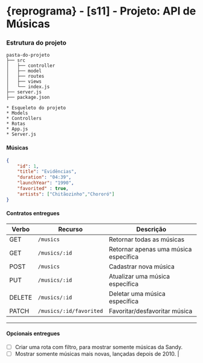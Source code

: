 # {reprograma} - [s11] - Projeto: API de Músicas

### Estrutura do projeto

```
pasta-do-projeto
├── src
│   ├── controller
│   ├── model
│   ├── routes
│   ├── views
│   └── index.js
├── server.js
├── package.json
```

```
* Esqueleto do projeto
* Models
* Controllers
* Rotas
* App.js
* Server.js
```

#### Músicas

```json
{
    "id": 1,
    "title": "Evidências",
    "duration": "04:39",
    "launchYear": "1990",
    "favorited" : true,
    "artists": ["Chitãozinho","Chororó"]
}
```

#### Contratos entregues

| Verbo        | Recurso                  | Descrição                              |
| ------------ | ------------------------ | -------------------------------------- |
| GET          | `/musics`                | Retornar todas as músicas              |
| GET          | `/musics/:id`            | Retornar apenas uma música específica  |
| POST         | `/musics`                | Cadastrar nova música                  |
| PUT          | `/musics/:id`            | Atualizar uma música específica        |
| DELETE       | `/musics/:id`            | Deletar uma música específica          |
| PATCH        | `/musics/:id/favorited`  | Favoritar/desfavoritar música          |

---

#### Opcionais entregues

- [ ] Criar uma rota com filtro, para mostrar somente músicas da Sandy.
- [ ] Mostrar somente músicas mais novas, lançadas depois de 2010.  |
